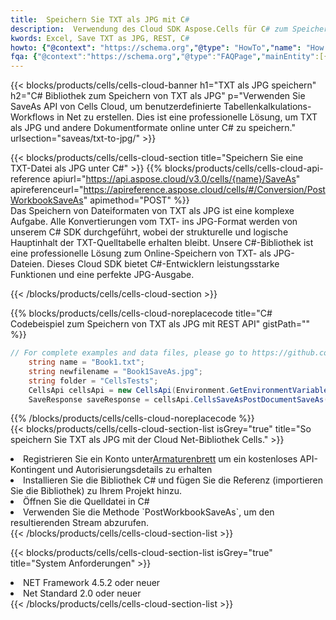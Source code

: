```yaml
---
title:  Speichern Sie TXT als JPG mit C#
description:  Verwendung des Cloud SDK Aspose.Cells für C# zum Speichern von TXT-Formatdateien als JPG-Formatdateien.
kwords: Excel, Save TXT as JPG, REST, C#
howto: {"@context": "https://schema.org","@type": "HowTo","name": "How to save TXT as JPG using the Cells Cloud Net library.","description": "How to save TXT as JPG using the Cells Cloud Net library.","image": {"@type": "ImageObject"},"url": "/net/saveas/txt-to-jpg/","step": [{ "@type": "HowToStep","name": "How to save TXT as JPG using the Cells Cloud Net library. step 1", "image": {"@type": "ImageObject",},"url": "/net/saveas/txt-to-jpg/","text": "Register an account at <a href='https://dashboard.aspose.cloud/'>Dashboard</a> to get free API quota & authorization details",},{ "@type": "HowToStep","name": "How to save TXT as JPG using the Cells Cloud Net library. step 1", "image": {"@type": "ImageObject",},"url": "/net/saveas/txt-to-jpg/","text": "Install C# library and add the reference (import the library) to your project.",},{ "@type": "HowToStep","name": "How to save TXT as JPG using the Cells Cloud Net library. step 1", "image": {"@type": "ImageObject",},"url": "/net/saveas/txt-to-jpg/","text": "Open the source file in C#",},{ "@type": "HowToStep","name": "How to save TXT as JPG using the Cells Cloud Net library. step 1", "image": {"@type": "ImageObject",},"url": "/net/saveas/txt-to-jpg/","text": "Use the `PostWorkbookSaveAs` method to retrieve the resulting stream.",}, ],"supply": {"@type": "HowToSupply","name": "document"},"tool": [{"@type": "HowToTool","name": "Visual Studio, Visual Studio Code, Rider"},{"@type": "HowToTool","name": "Aspose Cells"}],"totalTime": "PT6M"}
fqa: {"@context":"https://schema.org","@type":"FAQPage","mainEntity":[{"@type":"Question","name":"Why save file as other formats file in C# using REST API?","acceptedAnswer":{"@type":"Answer","text":"Documents are encoded in many ways, and some files may be incompatible with the software you use. To open and read such files, just save them as appropriate file formats.<br/><ol><li>Install .NET SDK and add the reference (import the library) to your project.</li><li>Open the source file in C# using REST API.</li><li>Call the PostWorkbookSaveAsRequest() method, passing an output filename with required extension.</li><li>Get the result of save as a separate file.</li></ol>"}},{"@type":"Question","name":"What file formats can I save as with your C# library?","acceptedAnswer":{"@type":"Answer","text":"We support a variety of file formats for conversion using .NET library, including XLSX, Excel, xls , PDF, CSV, HTML, Markdown, XML, PNG, JPG, TIFF, Json, TXT and many more."}},{"@type":"Question","name":"What is the maximum allowed file size for conversion using this .NET library?","acceptedAnswer":{"@type":"Answer","text":"There are no file size limits for format conversions using .NET library."}}]}
---
```

{{< blocks/products/cells/cells-cloud-banner h1="TXT als JPG speichern" h2="C# Bibliothek zum Speichern von TXT als JPG" p="Verwenden Sie SaveAs API von Cells Cloud, um benutzerdefinierte Tabellenkalkulations-Workflows in Net zu erstellen. Dies ist eine professionelle Lösung, um TXT als JPG und andere Dokumentformate online unter C# zu speichern." urlsection="saveas/txt-to-jpg/" >}}

{{< blocks/products/cells/cells-cloud-section title="Speichern Sie eine TXT-Datei als JPG unter C#" >}}
{{% blocks/products/cells/cells-cloud-api-reference apiurl="https://api.aspose.cloud/v3.0/cells/{name}/SaveAs" apireferenceurl="https://apireference.aspose.cloud/cells/#/Conversion/PostWorkbookSaveAs" apimethod="POST" %}}
<br/>
Das Speichern von Dateiformaten von TXT als JPG ist eine komplexe Aufgabe. Alle Konvertierungen vom TXT- ins JPG-Format werden von unserem C# SDK durchgeführt, wobei der strukturelle und logische Hauptinhalt der TXT-Quelltabelle erhalten bleibt. Unsere C#-Bibliothek ist eine professionelle Lösung zum Online-Speichern von TXT- als JPG-Dateien. Dieses Cloud SDK bietet C#-Entwicklern leistungsstarke Funktionen und eine perfekte JPG-Ausgabe.

{{< /blocks/products/cells/cells-cloud-section >}}

{{% blocks/products/cells/cells-cloud-noreplacecode title="C# Codebeispiel zum Speichern von TXT als JPG mit REST API" gistPath="" %}}
  
```cs
// For complete examples and data files, please go to https://github.com/aspose-cells-cloud/aspose-cells-cloud-dotnet/
    string name = "Book1.txt";
    string newfilename = "Book1SaveAs.jpg";
    string folder = "CellsTests";
    CellsApi cellsApi = new CellsApi(Environment.GetEnvironmentVariable("ProductClientId"), Environment.GetEnvironmentVariable("ProductClientSecret"));
    SaveResponse saveResponse = cellsApi.CellsSaveAsPostDocumentSaveAs(name, null, newfilename, null,null,folder);
```
  
{{% /blocks/products/cells/cells-cloud-noreplacecode %}}
<br/>
{{< blocks/products/cells/cells-cloud-section-list isGrey="true" title="So speichern Sie TXT als JPG mit der Cloud Net-Bibliothek Cells." >}}
<li> Registrieren Sie ein Konto unter<a href="https://dashboard.aspose.cloud/">Armaturenbrett</a> um ein kostenloses API-Kontingent und Autorisierungsdetails zu erhalten</li>
<li>Installieren Sie die Bibliothek C# und fügen Sie die Referenz (importieren Sie die Bibliothek) zu Ihrem Projekt hinzu.</li>
<li>Öffnen Sie die Quelldatei in C#</li>
<li>Verwenden Sie die Methode `PostWorkbookSaveAs`, um den resultierenden Stream abzurufen.</li>
{{< /blocks/products/cells/cells-cloud-section-list >}}

{{< blocks/products/cells/cells-cloud-section-list isGrey="true" title="System Anforderungen" >}}
<li>NET Framework 4.5.2 oder neuer</li>
<li>Net Standard 2.0 oder neuer</li>
{{< /blocks/products/cells/cells-cloud-section-list >}}
